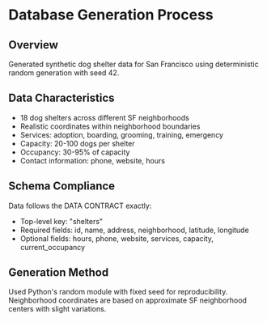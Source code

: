 # Database Generation Process

## Overview
Generated synthetic dog shelter data for San Francisco using deterministic random generation with seed 42.

## Data Characteristics
- 18 dog shelters across different SF neighborhoods
- Realistic coordinates within neighborhood boundaries
- Services: adoption, boarding, grooming, training, emergency
- Capacity: 20-100 dogs per shelter
- Occupancy: 30-95% of capacity
- Contact information: phone, website, hours

## Schema Compliance
Data follows the DATA CONTRACT exactly:
- Top-level key: "shelters"
- Required fields: id, name, address, neighborhood, latitude, longitude
- Optional fields: hours, phone, website, services, capacity, current_occupancy

## Generation Method
Used Python's random module with fixed seed for reproducibility. Neighborhood coordinates are based on approximate SF neighborhood centers with slight variations.